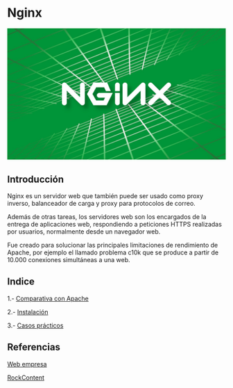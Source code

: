 # Nginx

![image](/img/nginx.jpg)

## Introducción
Nginx es un servidor web que también puede ser usado como proxy inverso, balanceador de carga y proxy para protocolos de correo.

Además de otras tareas, los servidores web son los encargados de la entrega de aplicaciones web, respondiendo a peticiones HTTPS realizadas por usuarios, normalmente desde un navegador web.

Fue creado para solucionar las principales limitaciones de rendimiento de Apache, por ejemplo el llamado problema c10k que se produce a partir de 10.000 conexiones simultáneas a una web.

## Indice
1.- [Comparativa con Apache](comparativa.md)

2.- [Instalación](instalacion.md)

3.- [Casos prácticos](casos.md)


## Referencias
[Web empresa](https://www.webempresa.com/hosting/nginx-que-es.html#:~:text=Nginx%20es%20un%20servidor%20web,normalmente%20desde%20un%20navegador%20web.) 

[RockContent](https://rockcontent.com/es/blog/nginx/)
